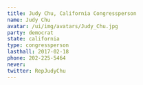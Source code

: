```yaml
---
title: Judy Chu, California Congressperson
name: Judy Chu
avatar: /ui/img/avatars/Judy_Chu.jpg
party: democrat
state: california
type: congressperson
lasthall: 2017-02-18
phone: 202-225-5464
never: 
twitter: RepJudyChu
---
```

